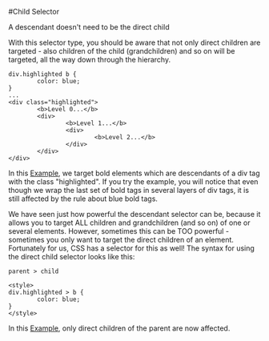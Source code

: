 #Child Selector

A descendant doesn't need to be the direct child

With this selector type, you should be aware that not only direct children are targeted - also children of the child (grandchildren) and so on will be targeted, all the way down through the hierarchy.
~~~
div.highlighted b {
        color: blue;
}
...
<div class="highlighted">
        <b>Level 0...</b>
        <div>
                <b>Level 1...</b>
                <div>
                        <b>Level 2...</b>
                </div>
        </div>
</div>

~~~
In this <a href = "archives/Class Htmls/desc2.htm" target = "_ blank">Example</a>, we target bold elements which are descendants of a div tag with the class "highlighted". If you try the example, you will notice that even though we wrap the last set of bold tags in several layers of div tags, it is still affected by the rule about blue bold tags.

We have seen just how powerful the descendant selector can be, because it allows you to target ALL children and grandchildren (and so on) of one or several elements. However, sometimes this can be TOO powerful - sometimes you only want to target the direct children of an element. Fortunately for us, CSS has a selector for this as well!
The syntax for using the direct child selector looks like this:
~~~
parent > child
~~~

~~~
<style>
div.highlighted > b {
        color: blue;
}
</style>
~~~
In this <a href = "archives/Class Htmls/desc3.htm" target = "_ blank">Example</a>, only direct children of the parent are now affected.
